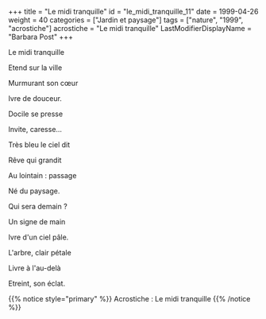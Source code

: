 +++
title = "Le midi tranquille"
id = "le_midi_tranquille_11"
date = 1999-04-26
weight = 40
categories = ["Jardin et paysage"]
tags = ["nature", "1999", "acrostiche"]
acrostiche = "Le midi tranquille"
LastModifierDisplayName = "Barbara Post"
+++

Le midi tranquille

Etend sur la ville

Murmurant son cœur

Ivre de douceur.

Docile se presse

Invite, caresse...

Très bleu le ciel dit

Rêve qui grandit

Au lointain : passage

Né du paysage.

Qui sera demain ?

Un signe de main

Ivre d'un ciel pâle.

L'arbre, clair pétale

Livre à l'au-delà

Etreint, son éclat.

{{% notice style="primary" %}}
Acrostiche : Le midi tranquille
{{% /notice %}}
